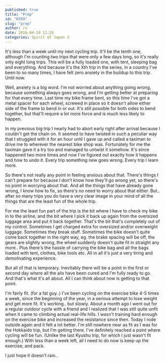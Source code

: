 ```yaml
---
published: true
title: "Prep"
id: "6569"
slug: "prep"
author: rv
date: 2016-04-10 11:25
categories: Spirit of Japan 3
---
```

It's less than a week until my next cycling trip. It'll be the tenth one, although I'm counting two trips that were only a few days long, so it's really only eight long trips. This will be a fully loaded one, with tent, sleeping bag and everything. And because it's the Xth trip in the series, in a country I've been to so many times, I have felt zero anxiety in the buildup to this trip. Until now.

Well, anxiety is a big word. I'm not worried about anything going wrong, because something always goes wrong, and I'm getting better at preparing for that every time. Last time my bike frame bent, so this time I've got a metal spacer for each wheel, screwed in place so it doesn't allow either side of the frame to bend in or out. It's still possible for both sides to bend together, but that'll require a lot more force and is much less likely to happen.

In my previous big trip I nearly had to abort early right after arrival because I couldn't get the chain on. It seemed to have twisted in such a peculiar way that I struggled with it for an hour until I gave up and called a taximan to drive me to wherever the nearest bike shop was. Fortunately for me the taximan gave it a try too and managed to untwist it somehow. It's since happened two more times and now I've figured out exactly how it happens and how to undo it. Every trip something new goes wrong. Every trip I learn more.

So there's not really any point in feeling anxious about that. There's things I can't prepare for because I don't know how they'll go wrong yet, so there's no point in worrying about that. And all the things that have already gone wrong, I know how to fix, so there's no need to worry about that either. But.. after so many trips you do have a very clear image in your mind of all the things that are the least fun of the whole trip.

For me the least fun part of the trip is the bit where I have to check my bike in to the airline, and the bit where I pick it back up again from the oversized luggage area and put it back together. That's the bit that's completely out of my control. Sometimes I get charged extra for oversized and/or overweight luggage. Sometimes they break stuff. Sometimes the bike doesn't quite come back together in the right way, eg. the brake spacing will be off, the gears are slightly wrong, the wheel suddenly doesn't quite fit in straight any more.. Plus there's the hassle of carrying the bike bag and all the bags loaded with tent, clothes, bike tools etc. All in all it's just a very tiring and demotivating experience.

But all of that is temporary. Inevitably there will be a point in the first or second day where all the ails have been cured and I'm fully ready to go. And that's what it's all about. All I can think about now is getting to that point.

I'm fairly fit. (for a fat guy..) I've been cycling on the exercise bike 4-5 times a week, since the beginning of the year, in a serious attempt to lose weight and get more fit. It's working.. but slowly. About a month ago I went out for a regular outdoor cycle with a friend and I realized that I was still quite unfit when it came to climbing actual real-life hills. I wasn't training hard enough on the exercise bike and increased the resistance since then. Today I rode outside again and it felt a lot better. I'm still nowhere near as fit as I was for the Hokkaido trip, but I'm getting there. I've definitely reached a point where cycling will be fun. (Unlike the last Kyushu trip, for which I just wasn't fit enough.) With less than a week left, all I need to do now is keep up the exercise, and pack.

I just hope it doesn't rain..